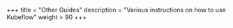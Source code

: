 +++
title = "Other Guides"
description = "Various instructions on how to use Kubeflow"
weight = 90
+++
